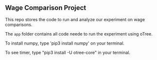 ## Wage Comparison Project

This repo stores the code to run and analyze our experiment on wage comparisons.

The `app` folder contains all code neede to run the experiment using oTree.

To install numpy, type 'pip3 install numpy' on your terminal.


To see timer, type "pip3 install -U otree-core" in your terminal.
